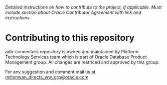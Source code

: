 *Detailed instructions on how to contribute to the project, if applicable. Must include section about Oracle Contributor Agreement with link and instructions*

# Contributing to this repository

adb-connectors repository is owned and maintained by Platform Technology Services team which is part of Oracle Database Product Management group.
All changes are restriced and approved by this group.

For any suggestion and comment mail us at miltonwan_directs_ww_grp@oracle.com

